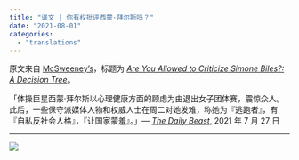 ```yaml
---
title: "译文 | 你有权批评西蒙·拜尔斯吗？"
date: "2021-08-01"
categories: 
  - "translations"
---
```


原文来自 [McSweeney’s](https://www.mcsweeneys.net/articles/are-you-allowed-to-criticize-simone-biles-a-decision-tree)，标题为 [_Are You Allowed to Criticize Simone Biles?: A Decision Tree_](https://www.mcsweeneys.net/articles/are-you-allowed-to-criticize-simone-biles-a-decision-tree)。

「体操巨星西蒙·拜尔斯以心理健康方面的顾虑为由退出女子团体赛，震惊众人。此后，一些保守派媒体人物和权威人士在周二对她发难，称她为『逃跑者』，有『自私反社会人格』，『让国家蒙羞』。」— [_The Daily Beast_,](https://www.thedailybeast.com/right-wing-media-attacks-weak-simone-biles-selfish-sociopath) 2021 年 7 月 27 日

* * *

![](https://p178.p0.n0.cdn.getcloudapp.com/items/6quYKqXz/4b53b74c-98e1-4703-8b6b-ae9dd92d06cf.png?source=viewer&v=48b1e3306b4c2bae17e8db1649d1398c)
